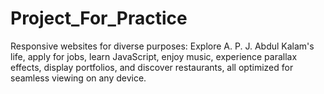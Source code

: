 # Project_For_Practice
 Responsive websites for diverse purposes: Explore A. P. J. Abdul Kalam's life, apply for jobs, learn JavaScript, enjoy music, experience parallax effects, display portfolios, and discover restaurants, all optimized for seamless viewing on any device.
